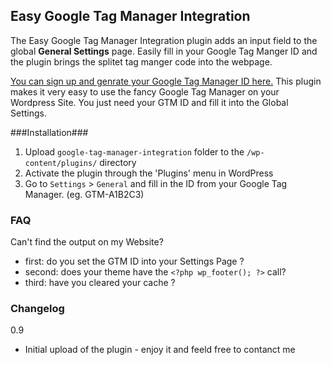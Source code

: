 Easy Google Tag Manager Integration
---------------
The Easy Google Tag Manager Integration plugin adds an input field to the global **General Settings** page. Easily fill in your Google Tag Manger ID and the plugin brings the splitet tag manger code into the webpage.

[You can sign up and genrate your Google Tag Manager ID here.](https://www.google.com/tagmanager/ "Google Tag Manager")
This plugin makes it very easy to use the fancy Google Tag Manager on your Wordpress Site. You just need your GTM ID and fill it into the Global Settings.

###Installation###

1. Upload `google-tag-manager-integration` folder to the `/wp-content/plugins/` directory
1. Activate the plugin through the 'Plugins' menu in WordPress
1. Go to `Settings` > `General` and fill in the ID from your Google Tag Manager. (eg. GTM-A1B2C3)

### FAQ ###
 Can't find the output on my Website?

- first: do you set the GTM ID into your Settings Page ?
- second: does your theme have the `<?php wp_footer(); ?>` call?
- third: have you cleared your cache ?

### Changelog ###
 0.9
* Initial upload of the plugin - enjoy it and feeld free to contanct me
